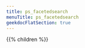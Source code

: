 ```yaml
---
title: ps_facetedsearch
menuTitle: ps_facetedsearch 
geekdocFlatSection: true
---
```


{{% children %}}